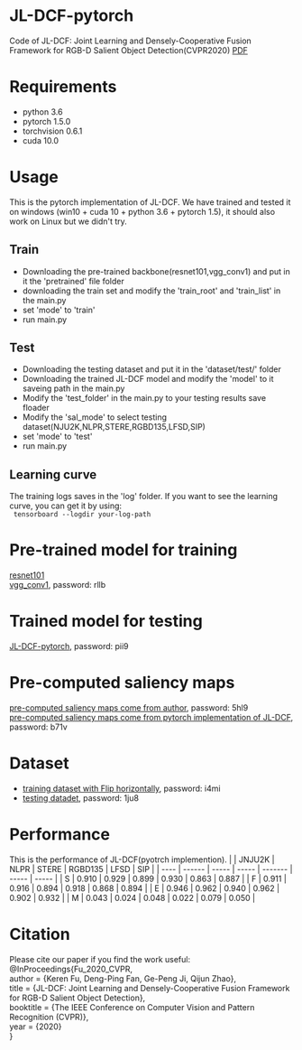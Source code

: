 # JL-DCF-pytorch

Code of JL-DCF: Joint Learning and Densely-Cooperative Fusion Framework for RGB-D Salient Object Detection(CVPR2020)  [PDF](https://arxiv.org/pdf/2004.08515v1)
# Requirements
* python 3.6 <br>
* pytorch 1.5.0 <br>
* torchvision 0.6.1 <br>
* cuda 10.0
# Usage
This is the pytorch implementation of JL-DCF. We have trained and tested it on windows (win10 + cuda 10 + python 3.6 + pytorch 1.5), it should also work on Linux but we didn't try. 
## Train 
* Downloading the pre-trained backbone(resnet101,vgg_conv1) and put in it the 'pretrained' file folder
* downloading the train set and modify the 'train_root' and 'train_list' in the main.py
* set 'mode' to 'train'
* run main.py
## Test 
* Downloading the testing dataset and put it in the 'dataset/test/' folder 
* Downloading the trained JL-DCF model and modify the 'model' to it saveing path in the main.py
* Modify the 'test_folder' in the main.py to your testing results save floader
* Modify the 'sal_mode' to select testing dataset(NJU2K,NLPR,STERE,RGBD135,LFSD,SIP)
* set 'mode' to 'test'
* run main.py
## Learning curve
The training logs saves in the 'log' folder. If you want to see the learning curve, you can get it by using:<br>
` tensorboard --logdir your-log-path`
# Pre-trained model for training
[resnet101](https://download.pytorch.org/models/resnet101-5d3b4d8f.pth)<br>
[vgg_conv1](https://pan.baidu.com/s/1CJyNALzPIAiHrDSMcRO2yA), password:  rllb<br>
# Trained model for testing
[JL-DCF-pytorch](https://pan.baidu.com/s/1ws2zC_g47xGjlHQbVdp-xw), password:  pii9<br>
# Pre-computed saliency maps
[pre-computed saliency maps come from author](https://pan.baidu.com/s/1gaIucFyCWlE4f1qhPKzzTw), password:  5hl9<br>
[pre-computed saliency maps come from pytorch implementation of JL-DCF](https://pan.baidu.com/s/1FmubauYT2N6BH2NWGxzpTQ), password:  b71v<br>
# Dataset
* [training dataset with Flip horizontally](https://pan.baidu.com/s/1vrVcRFTMRO5v-A6Q2Y3-Nw), password:  i4mi<br>
* [testing datadet](https://pan.baidu.com/s/13P-f3WbA76NVtRePcFbVFw), password:   1ju8<br>
# Performance
This is the performance of JL-DCF(pyotrch implemention).
|      | JNJU2K | NLPR  | STERE | RGBD135 | LFSD  | SIP   |
| ---- | ------ | ----- | ----- | ------- | ----- | ----- |
| S    | 0.910  | 0.929 | 0.899 | 0.930   | 0.863 | 0.887 |
| F    | 0.911  | 0.916 | 0.894 | 0.918   | 0.868 | 0.894 |
| E    | 0.946  | 0.962 | 0.940 | 0.962   | 0.902 | 0.932 |
| M    | 0.043  | 0.024 | 0.048 | 0.022   | 0.079 | 0.050 |

# Citation
Please cite our paper if you find the work useful:<br>
@InProceedings{Fu_2020_CVPR,<br>
author = {Keren Fu, Deng-Ping Fan, Ge-Peng Ji, Qijun Zhao},<br>
title = {JL-DCF: Joint Learning and Densely-Cooperative Fusion Framework for RGB-D Salient Object Detection},<br>
booktitle = {The IEEE Conference on Computer Vision and Pattern Recognition (CVPR)},<br>
year = {2020}<br>
}
